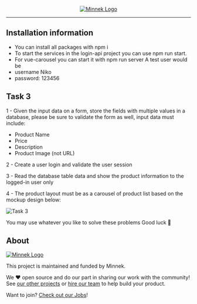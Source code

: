 <p align="center">
  <a href="https://minnekdigital.com/">
    <picture>
      <source media="(prefers-color-scheme: dark)" srcset="https://assets.minnekdigital.com/logo-md.jpg">
      <img alt="Minnek Logo" src="https://assets.minnekdigital.com/logo-md.jpg">
    </picture>    
  </a>
</p>

---

## Installation information

- You can install all packages with npm i 
- To start the services in the login-api project you can use npm run start.
- For vue-carousel you can start it with npm run server
A test user would be 
- username Niko 
- password: 123456

## Task 3

1 - Given the input data on a form, store the fields with multiple values in a database, please be sure to validate the form as well, input data must include:

- Product Name
- Price
- Description
- Product Image (not URL)

2 - Create a user login and validate the user session

3 - Read the database table data and show the product information to the logged-in user only

4 - The product layout must be as a carousel of product list based on the mockup design below:

![Task 3](/assets/task_3.jpg)

You may use whatever you like to solve these problems Good luck 🤗

## About

<a href="https://minnekdigital.com/">
  <picture>
    <source media="(prefers-color-scheme: dark)" srcset="https://assets.minnekdigital.com/logo-sm.jpg">
    <img alt="Minnek Logo" src="https://assets.minnekdigital.com/logo-sm.jpg">
  </picture>
</a>

This project is maintained and funded by Minnek.

We ❤️ open source and do our part in sharing our work with the community!
See [our other projects][community] or [hire our team][hire] to help build your product.

Want to join? [Check out our Jobs][jobs]!

[community]: https://github.com/Minnek-Digital-Studio
[hire]: https://minnekdigital.com/
[jobs]: https://minnekdigital.com/careers
